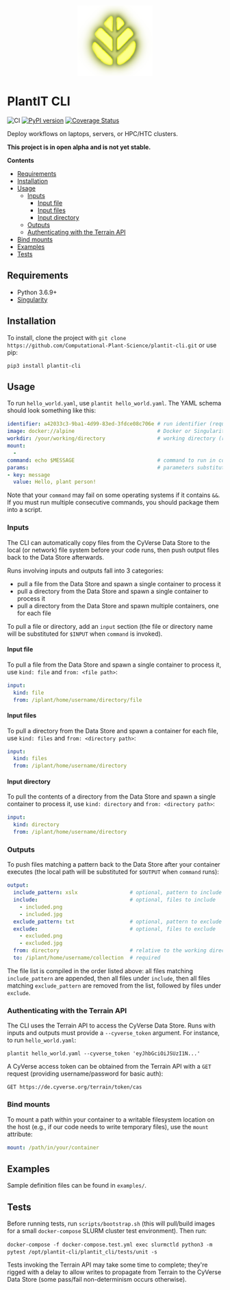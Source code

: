 <p align="center">
<img src="https://github.com/Computational-Plant-Science/plantit/blob/master/plantit/front_end/src/assets/logo.png?raw=true" />
</p>

# PlantIT CLI

![CI](https://github.com/Computational-Plant-Science/plantit-cli/workflows/CI/badge.svg)
[![PyPI version](https://badge.fury.io/py/plantit-cli.svg)](https://badge.fury.io/py/plantit-cli)
[![Coverage Status](https://coveralls.io/repos/github/Computational-Plant-Science/plantit-cli/badge.svg?branch=master)](https://coveralls.io/github/Computational-Plant-Science/plantit-cli) 

Deploy workflows on laptops, servers, or HPC/HTC clusters.

**This project is in open alpha and is not yet stable.**

<!-- START doctoc generated TOC please keep comment here to allow auto update -->
<!-- DON'T EDIT THIS SECTION, INSTEAD RE-RUN doctoc TO UPDATE -->
**Contents**

- [Requirements](#requirements)
- [Installation](#installation)
- [Usage](#usage)
  - [Inputs](#inputs)
    - [Input file](#input-file)
    - [Input files](#input-files)
    - [Input directory](#input-directory)
  - [Outputs](#outputs)
  - [Authenticating with the Terrain API](#authenticating-with-the-terrain-api)
- [Bind mounts](#bind-mounts)
- [Examples](#examples)
- [Tests](#tests)

<!-- END doctoc generated TOC please keep comment here to allow auto update -->

## Requirements


- Python 3.6.9+
- [Singularity](https://sylabs.io/docs/)

## Installation

To install, clone the project with `git clone https://github.com/Computational-Plant-Science/plantit-cli.git` or use pip:

```
pip3 install plantit-cli
```

## Usage

To run `hello_world.yaml`, use `plantit hello_world.yaml`. The YAML schema should look something like this:

```yaml
identifier: a42033c3-9ba1-4d99-83ed-3fdce08c706e # run identifier (required)
image: docker://alpine                           # Docker or Singularity image (required)
workdir: /your/working/directory                 # working directory (required)
mount:
  - 
command: echo $MESSAGE                           # command to run in container (required)
params:                                          # parameters substituted when `command` is run (optional)
- key: message
  value: Hello, plant person!
```

Note that your `command` may fail on some operating systems if it contains `&&`. If you must run multiple consecutive commands, you should package them into a script.

### Inputs

The CLI can automatically copy files from the CyVerse Data Store to the local (or network) file system before your code runs, then push output files back to the Data Store afterwards.

Runs involving inputs and outputs fall into 3 categories:

- pull a file from the Data Store and spawn a single container to process it
- pull a directory from the Data Store and spawn a single container to process it
- pull a directory from the Data Store and spawn multiple containers, one for each file

To pull a file or directory, add an `input` section (the file or directory name will be substituted for `$INPUT` when `command` is invoked).

#### Input file

To pull a file from the Data Store and spawn a single container to process it, use `kind: file` and `from: <file path>`:

```yaml
input:
  kind: file
  from: /iplant/home/username/directory/file
```

#### Input files

To pull a directory from the Data Store and spawn a container for each file, use `kind: files` and `from: <directory path>`:

```yaml
input:
  kind: files
  from: /iplant/home/username/directory
```

#### Input directory

To pull the contents of a directory from the Data Store and spawn a single container to process it, use `kind: directory` and `from: <directory path>`:

```yaml
input:
  kind: directory
  from: /iplant/home/username/directory
```

### Outputs

To push files matching a pattern back to the Data Store after your container executes (the local path will be substituted for `$OUTPUT` when `command` runs):

```yaml
output:
  include_pattern: xslx                 # optional, pattern to include
  include:                              # optional, files to include
    - included.png
    - included.jpg
  exclude_pattern: txt                  # optional, pattern to exclude
  exclude:                              # optional, files to exclude
    - excluded.png
    - excluded.jpg
  from: directory                       # relative to the working directory
  to: /iplant/home/username/collection  # required
```

The file list is compiled in the order listed above: all files matching `include_pattern` are appended, then all files under `include`, then all files matching `exclude_pattern` are removed from the list, followed by files under `exclude`.

### Authenticating with the Terrain API

The CLI uses the Terrain API to access the CyVerse Data Store. Runs with inputs and outputs must provide a `--cyverse_token` argument. For instance, to run `hello_world.yaml`:

```shell script
plantit hello_world.yaml --cyverse_token 'eyJhbGciOiJSUzI1N...'
```

A CyVerse access token can be obtained from the Terrain API with a `GET` request (providing username/password for basic auth):

```shell script
GET https://de.cyverse.org/terrain/token/cas
```

### Bind mounts

To mount a path within your container to a writable filesystem location on the host (e.g., if our code needs to write temporary files), use the `mount` attribute:

```yaml
mount: /path/in/your/container
```

## Examples

Sample definition files can be found in `examples/`.

## Tests

Before running tests, run `scripts/bootstrap.sh` (this will pull/build images for a small `docker-compose` SLURM cluster test environment). Then run:

```docker-compose -f docker-compose.test.yml exec slurmctld python3 -m pytest /opt/plantit-cli/plantit_cli/tests/unit -s```

Tests invoking the Terrain API may take some time to complete; they're rigged with a delay to allow writes to propagate from Terrain to the CyVerse Data Store (some pass/fail non-determinism occurs otherwise).

